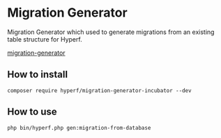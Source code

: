 # Migration Generator

Migration Generator which used to generate migrations from an existing table structure for Hyperf.

[migration-generator](https://github.com/hyperf/migration-generator)

## How to install

```
composer require hyperf/migration-generator-incubator --dev
```

## How to use

```shell
php bin/hyperf.php gen:migration-from-database
```
